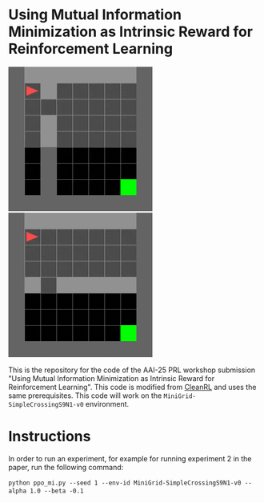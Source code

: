 # Using Mutual Information Minimization as Intrinsic Reward for Reinforcement Learning

![](https://github.com/Red-Pheonix/mi_minimization/blob/master/extra/exp1.gif)
![](https://github.com/Red-Pheonix/mi_minimization/blob/master/extra/exp2.gif)


This is the repository for the code of the AAI-25 PRL workshop submission "Using Mutual Information Minimization as Intrinsic Reward for Reinforcement Learning". This code is modified from [CleanRL](https://github.com/vwxyzjn/cleanrl) and uses the same prerequisites. This code will work on the `MiniGrid-SimpleCrossingS9N1-v0` environment.

# Instructions
In order to run an experiment, for example for running experiment 2 in the paper, run the following command: 


    python ppo_mi.py --seed 1 --env-id MiniGrid-SimpleCrossingS9N1-v0 --alpha 1.0 --beta -0.1

